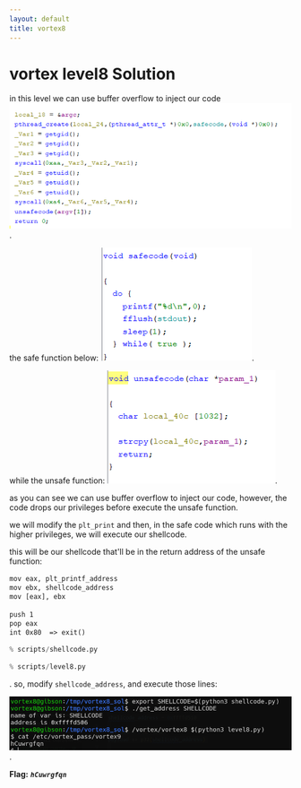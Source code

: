 ```yaml
---
layout: default
title: vortex8
---
```


# vortex level8 Solution

in this level we can use buffer overflow to inject our code
![image](./images/level8_1.png).

the safe function below:
![image](./images/level8_2.png).

while the unsafe function:
![image](./images/level8_3.png).

as you can see we can use buffer overflow to inject our code, however, the code drops our privileges before execute the unsafe function. 

we will modify the `plt_print` and then, in the safe code which runs with the higher privileges, we will execute our shellcode.

this will be our shellcode that'll be in the return address of the unsafe function:
```
mov eax, plt_printf_address
mov ebx, shellcode_address
mov [eax], ebx

push 1
pop eax 
int 0x80  => exit()
```

```py
% scripts/shellcode.py
```


```py
% scripts/level8.py
```
.
so, modify `shellcode_address`, and execute those lines:

![image](./images/level8_4.png).

**Flag:** ***`hCuwrgfqn`***
